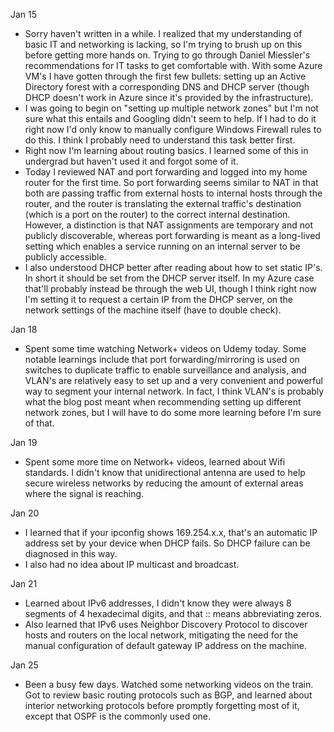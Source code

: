 Jan 15
- Sorry haven't written in a while. I realized that my understanding of basic IT and networking is lacking, so I'm trying to brush up on this before getting more hands on. Trying to go through Daniel Miessler's recommendations for IT tasks to get comfortable with. With some Azure VM's I have gotten through the first few bullets: setting up an Active Directory forest with a corresponding DNS and DHCP server (though DHCP doesn't work in Azure since it's provided by the infrastructure).
- I was going to begin on "setting up multiple network zones" but I'm not sure what this entails and Googling didn't seem to help. If I had to do it right now I'd only know to manually configure Windows Firewall rules to do this. I think I probably need to understand this task better first.
- Right now I'm learning about routing basics. I learned some of this in undergrad but haven't used it and forgot some of it.
- Today I reviewed NAT and port forwarding and logged into my home router for the first time. So port forwarding seems similar to NAT in that both are passing traffic from external hosts to internal hosts through the router, and the router is translating the external traffic's destination (which is a port on the router) to the correct internal destination. However, a distinction is that NAT assignments are temporary and not publicly discoverable, whereas port forwarding is meant as a long-lived setting which enables a service running on an internal server to be publicly accessible.
- I also understood DHCP better after reading about how to set static IP's. In short it should be set from the DHCP server itself. In my Azure case that'll probably instead be through the web UI, though I think right now I'm setting it to request a certain IP from the DHCP server, on the network settings of the machine itself (have to double check).

Jan 18
- Spent some time watching Network+ videos on Udemy today. Some notable learnings include that port forwarding/mirroring is used on switches to duplicate traffic to enable surveillance and analysis, and VLAN's are relatively easy to set up and a very convenient and powerful way to segment your internal network. In fact, I think VLAN's is probably what the blog post meant when recommending setting up different network zones, but I will have to do some more learning before I'm sure of that.

Jan 19
- Spent some more time on Network+ videos, learned about Wifi standards. I didn't know that unidirectional antenna are used to help secure wireless networks by reducing the amount of external areas where the signal is reaching.

Jan 20
- I learned that if your ipconfig shows 169.254.x.x, that's an automatic IP address set by your device when DHCP fails. So DHCP failure can be diagnosed in this way.
- I also had no idea about IP multicast and broadcast.

Jan 21
- Learned about IPv6 addresses, I didn't know they were always 8 segments of 4 hexadecimal digits, and that :: means abbreviating zeros.
- Also learned that IPv6 uses Neighbor Discovery Protocol to discover hosts and routers on the local network, mitigating the need for the manual configuration of default gateway IP address on the machine.

Jan 25
- Been a busy few days. Watched some networking videos on the train. Got to review basic routing protocols such as BGP, and learned about interior networking protocols before promptly forgetting most of it, except that OSPF is the commonly used one.
